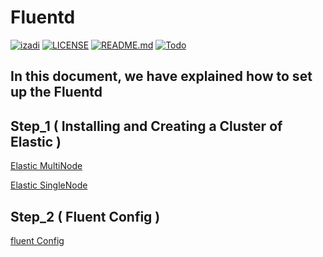 Fluentd
=======

[![izadi](https://img.shields.io/badge/m.izadi-See%20Project-orange)](https://github.com/m-izadi)
[![LICENSE](https://img.shields.io/badge/LICENSE-GPL--3.0-green)](https://github.com/m-izadi/fluentd/blob/Dev/LICENSE)
[![README.md](https://img.shields.io/badge/README-See%20Here-orange)](https://github.com/m-izadi/fluentd/blob/Dev/README.md)
[![Todo](https://img.shields.io/badge/Todo-See%20Here-success)](https://github.com/m-izadi/Fluentd/blob/Dev/TODO.md)

In this document, we have explained how to set up the Fluentd
------------------------------------------------------------------------

Step_1 ( Installing and Creating a Cluster of Elastic )
----------------------------------------------------------

[Elastic MultiNode](elastic/elastic-multi-node.md)

[Elastic SingleNode](elastic/elastic-single-node.md)


Step_2 ( Fluent Config )
-----------------------------

[fluent Config](fluent/README.md)

